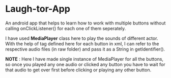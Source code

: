 # Laugh-tor-App
An android app that helps to learn how to work with multiple buttons without calling onClickListener() for each one of them seperately.

I have used **MediaPlayer** class here to play the sounds of different actor. With the help of tag defined here for each button in xml, I can refer to the respective audio files (in raw folder) and pass it as a String in getIdentifier(). 

**NOTE** : Here I have made single instance of MediaPlayer for all the buttons, so once you played any one audio or clicked any button you have to wait for that audio to get over first before clicking or playing any other button.  
